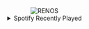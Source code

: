 <div align="center">
<picture>
    <source media="(prefers-color-scheme: dark)" srcset="https://i.ibb.co/Gxj4L6S/output-gif.gif">
    <source media="(prefers-color-scheme: light)" srcset="https://i.ibb.co/Gxj4L6S/output-gif.gif">
    <img alt="RENOS" src="https://i.ibb.co/Gxj4L6S/output-gif.gif">
</picture>
<details>
<summary>Spotify Recently Played</summary>
<img src="https://spotify-recently-played-readme.vercel.app/api?user=31d6d6zerc5ct6kck32na2ozsqf4&unique=1&width=400" alt="Spotify" />
</details>
</div>

<!-- Image deletion URL: https://ibb.co/Tv5xSf3/36fa4635deafa1a3f7b4166adea05fbc -->